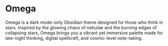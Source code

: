 # Omega
Omega is a dark mode-only Obsidian theme designed for those who think in stars. Inspired by the glowing chaos of nebulae and the burning edges of collapsing stars, Omega brings you a vibrant yet immersive palette made for late-night thinking, digital spellcraft, and cosmic-level note-taking.
